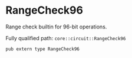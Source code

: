 # RangeCheck96

Range check builtin for 96-bit operations.

Fully qualified path: `core::circuit::RangeCheck96`

<pre><code class="language-rust">pub extern type RangeCheck96</code></pre>

